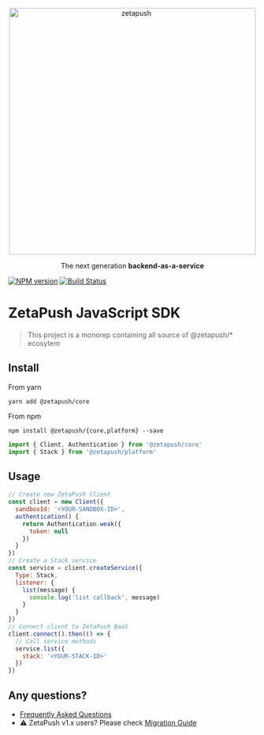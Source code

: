<p align="center">
  <a href="https://zetapush.com/">
    <img alt="zetapush" src="https://zetapush.com/assets/img/zt_logo@2x.png" width="500">
  </a>
</p>

<p align="center">
  The next generation <strong>backend-as-a-service</strong>
</p>

[![NPM version][npm-version-image]][npm-url]
[![Build Status][build-status-image]][build-status-url]

# ZetaPush JavaScript SDK

> This project is a monorep containing all source of @zetapush/* ecosytem

## Install

From yarn

```console
yarn add @zetapush/core
```

From npm

```console
npm install @zetapush/{core,platform} --save
```

```js
import { Client, Authentication } from '@zetapush/core'
import { Stack } from '@zetapush/platform'
```

## Usage

```js
// Create new ZetaPush Client
const client = new Client({
  sandboxId: '<YOUR-SANDBOX-ID>',
  authentication() {
    return Authentication.weak({
      token: null
    })
  }
})
// Create a Stack service
const service = client.createService({
  Type: Stack,
  listener: {
    list(message) {
      console.log('list callback', message)
    }
  }
})
// Connect client to ZetaPush BaaS
client.connect().then(() => {
  // Call service methods
  service.list({
    stack: '<YOUR-STACK-ID>'
  })
})
```

## Any questions?

* [Frequently Asked Questions](./docs/faq.md)
* :warning: ZetaPush v1.x users? Please check [Migration Guide](./docs/migration.md)

[npm-version-image]: http://img.shields.io/npm/v/@zetapush/core.svg?style=flat-square
[npm-url]: https://npmjs.org/package/@zetapush/core

[build-status-image]: http://img.shields.io/travis/zetapush/zetapush.svg?style=flat
[build-status-url]: http://travis-ci.org/zetapush/zetapush
